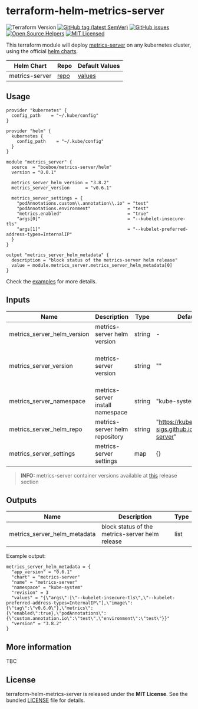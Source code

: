# terraform-helm-metrics-server

![Terraform Version](https://img.shields.io/badge/terraform-≥_1.0.0-blueviolet)
[![GitHub tag (latest SemVer)](https://img.shields.io/github/v/tag/boeboe/terraform-helm-metrics-server?label=registry)](https://registry.terraform.io/modules/boeboe/metrics-server/helm)
[![GitHub issues](https://img.shields.io/github/issues/boeboe/terraform-helm-metrics-server)](https://github.com/boeboe/terraform-helm-metrics-server/issues)
[![Open Source Helpers](https://www.codetriage.com/boeboe/terraform-helm-metrics-server/badges/users.svg)](https://www.codetriage.com/boeboe/terraform-helm-metrics-server)
[![MIT Licensed](https://img.shields.io/badge/license-MIT-green.svg)](https://tldrlegal.com/license/mit-license)

This terraform module will deploy [metrics-server](https://github.com/kubernetes-sigs/metrics-server) on any kubernetes cluster, using the official [helm charts](https://artifacthub.io/packages/helm/metrics-server/metrics-server).

| Helm Chart | Repo | Default Values |
|------------|------|--------|
| metrics-server | [repo](hhttps://artifacthub.io/packages/helm/metrics-server/metrics-server) | [values](https://artifacthub.io/packages/helm/metrics-server/metrics-server?modal=values) |

## Usage

``` hcl
provider "kubernetes" {
  config_path    = "~/.kube/config"
}

provider "helm" {
  kubernetes {
    config_path    = "~/.kube/config"
  }
}

module "metrics_server" {
  source  = "boeboe/metrics-server/helm"
  version = "0.0.1"

  metrics_server_helm_version = "3.8.2"
  metrics_server_version      = "v0.6.1"

  metrics_server_settings = {
    "podAnnotations.custom\\.annotation\\.io" = "test"
    "podAnnotations.environment"              = "test"
    "metrics.enabled"                         = "true"
    "args[0]"                                 = "--kubelet-insecure-tls"
    "args[1]"                                 = "--kubelet-preferred-address-types=InternalIP"
  }
}

output "metrics_server_helm_metadata" {
  description = "block status of the metrics-server helm release"
  value = module.metrics_server.metrics_server_helm_metadata[0]
}
```

Check the [examples](examples) for more details.

## Inputs

| Name | Description | Type | Default | Required | Remarks |
|------|-------------|------|---------|----------|--------|
| metrics_server_helm_version | metrics-server helm version | string | - | true | |
| metrics_server_version | metrics-server version | string | "" | false | if not specified, use chart appVersion value |
| metrics_server_namespace | metrics-server install namespace | string | "kube-system" | false | |
| metrics_server_helm_repo | metrics-server helm repository | string | "https://kubernetes-sigs.github.io/metrics-server" | false | |
| metrics_server_settings | metrics-server settings | map | {} | false | |

> **INFO:** metrics-server container versions available at [this](https://github.com/kubernetes-sigs/metrics-server/releases) release section

## Outputs

| Name | Description | Type |
|------|-------------|------|
| metrics_server_helm_metadata | block status of the metrics-server helm release | list |


Example output:

``` hcl
metrics_server_helm_metadata = {
  "app_version" = "0.6.1"
  "chart" = "metrics-server"
  "name" = "metrics-server"
  "namespace" = "kube-system"
  "revision" = 3
  "values" = "{\"args\":[\"--kubelet-insecure-tls\",\"--kubelet-preferred-address-types=InternalIP\"],\"image\":{\"tag\":\"v0.6.0\"},\"metrics\":{\"enabled\":true},\"podAnnotations\":{\"custom.annotation.io\":\"test\",\"environment\":\"test\"}}"
  "version" = "3.8.2"
}
```

## More information

TBC

## License

terraform-helm-metrics-server is released under the **MIT License**. See the bundled [LICENSE](LICENSE) file for details.
